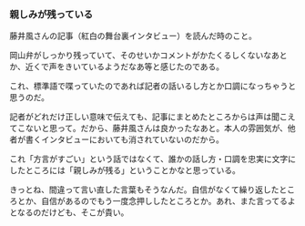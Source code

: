 ### 親しみが残っている
藤井風さんの記事（紅白の舞台裏インタビュー）を読んだ時のこと。

岡山弁がしっかり残っていて、そのせいかコメントがかたくるしくないなあとか、近くで声をきいているようだなあ等と感じたのである。

これ、標準語で喋っていたのであれば記者の話いるし方とか口調になっちゃうと思うのだ。

記者がどれだけ正しい意味で伝えても、記事にまとめたところからは声は聞こえてこないと思って。だから、藤井風さんは良かったなあと。本人の雰囲気が、他者が書くインタビューにおいても消されていないのだから。

これ「方言がすごい」という話ではなくて、誰かの話し方・口調を忠実に文字にしたところには「親しみが残る」ということかなと思っている。

きっとね、間違って言い直した言葉もそうなんだ。自信がなくて繰り返したところとか、自信があるのでもう一度念押ししたところとか。あれ、また言ってるよとなるのだけども、そこが貴い。
